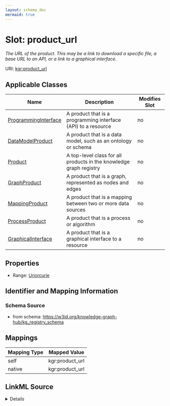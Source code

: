 ```yaml
---
layout: schema_doc
mermaid: true
---
```




# Slot: product_url


_The URL of the product. This may be a link to download a specific file, a base URL to an API, or a link to a graphical interface._





URI: [kgr:product_url](https://w3id.org/bridge2ai/data-sheets-schema/product_url)



<!-- no inheritance hierarchy -->





## Applicable Classes

| Name | Description | Modifies Slot |
| --- | --- | --- |
| [ProgrammingInterface](ProgrammingInterface.html) | A product that is a programming interface (API) to a resource |  no  |
| [DataModelProduct](DataModelProduct.html) | A product that is a data model, such as an ontology or schema |  no  |
| [Product](Product.html) | A top-level class for all products in the knowledge graph registry |  no  |
| [GraphProduct](GraphProduct.html) | A product that is a graph, represented as nodes and edges |  no  |
| [MappingProduct](MappingProduct.html) | A product that is a mapping between two or more data sources |  no  |
| [ProcessProduct](ProcessProduct.html) | A product that is a process or algorithm |  no  |
| [GraphicalInterface](GraphicalInterface.html) | A product that is a graphical interface to a resource |  no  |







## Properties

* Range: [Uriorcurie](Uriorcurie.html)





## Identifier and Mapping Information







### Schema Source


* from schema: https://w3id.org/knowledge-graph-hub/kg_registry_schema




## Mappings

| Mapping Type | Mapped Value |
| ---  | ---  |
| self | kgr:product_url |
| native | kgr:product_url |




## LinkML Source

<details>
```yaml
name: product_url
description: The URL of the product. This may be a link to download a specific file,
  a base URL to an API, or a link to a graphical interface.
from_schema: https://w3id.org/knowledge-graph-hub/kg_registry_schema
rank: 1000
alias: product_url
owner: Product
domain_of:
- Product
range: uriorcurie

```
</details>
